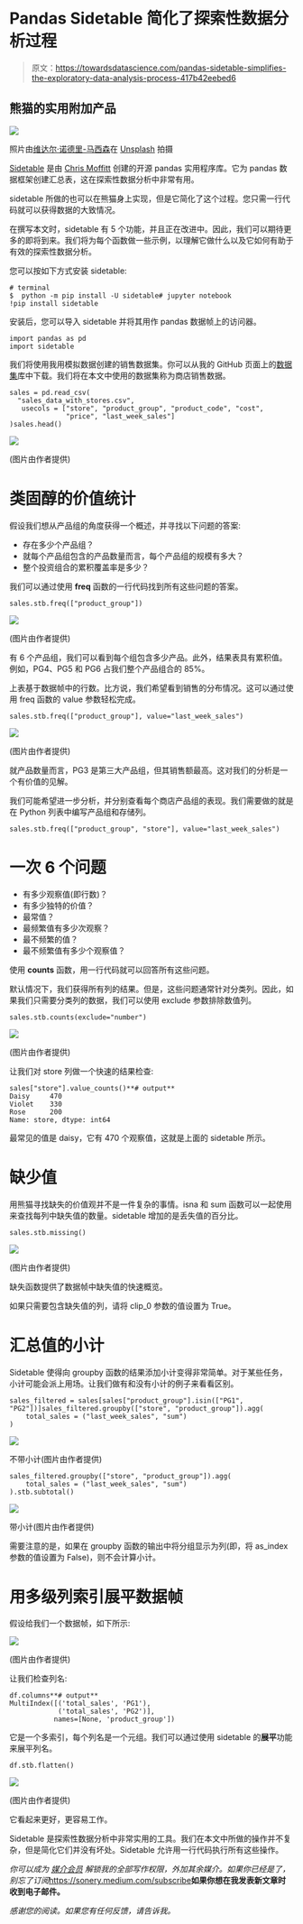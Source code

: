 # Pandas Sidetable 简化了探索性数据分析过程

> 原文：<https://towardsdatascience.com/pandas-sidetable-simplifies-the-exploratory-data-analysis-process-417b42eebed6>

## 熊猫的实用附加产品

![](img/3ab4f402df4af481faf024cd7a9ef113.png)

照片由[维达尔·诺德里-马西森](https://unsplash.com/ja/@vidarnm?utm_source=unsplash&utm_medium=referral&utm_content=creditCopyText)在 [Unsplash](https://unsplash.com/s/photos/buddy?utm_source=unsplash&utm_medium=referral&utm_content=creditCopyText) 拍摄

[Sidetable](https://github.com/chris1610/sidetable) 是由 [Chris Moffitt](https://twitter.com/chris1610) 创建的开源 pandas 实用程序库。它为 pandas 数据框架创建汇总表，这在探索性数据分析中非常有用。

sidetable 所做的也可以在熊猫身上实现，但是它简化了这个过程。您只需一行代码就可以获得数据的大致情况。

在撰写本文时，sidetable 有 5 个功能，并且正在改进中。因此，我们可以期待更多的即将到来。我们将为每个函数做一些示例，以理解它做什么以及它如何有助于有效的探索性数据分析。

您可以按如下方式安装 sidetable:

```
# terminal
$  python -m pip install -U sidetable# jupyter notebook
!pip install sidetable
```

安装后，您可以导入 sidetable 并将其用作 pandas 数据帧上的访问器。

```
import pandas as pd
import sidetable
```

我们将使用我用模拟数据创建的销售数据集。你可以从我的 GitHub 页面上的[数据集](https://github.com/SonerYldrm/datasets)库中下载。我们将在本文中使用的数据集称为商店销售数据。

```
sales = pd.read_csv(
  "sales_data_with_stores.csv",
   usecols = ["store", "product_group", "product_code", "cost",  
              "price", "last_week_sales"]
)sales.head()
```

![](img/7965323e529b6049088608b54bcee839.png)

(图片由作者提供)

# **类固醇的价值统计**

假设我们想从产品组的角度获得一个概述，并寻找以下问题的答案:

*   存在多少个产品组？
*   就每个产品组包含的产品数量而言，每个产品组的规模有多大？
*   整个投资组合的累积覆盖率是多少？

我们可以通过使用 **freq** 函数的一行代码找到所有这些问题的答案。

```
sales.stb.freq(["product_group"])
```

![](img/2ee5cd5084d07441370b88542e240f04.png)

(图片由作者提供)

有 6 个产品组，我们可以看到每个组包含多少产品。此外，结果表具有累积值。例如，PG4、PG5 和 PG6 占我们整个产品组合的 85%。

上表基于数据帧中的行数。比方说，我们希望看到销售的分布情况。这可以通过使用 freq 函数的 value 参数轻松完成。

```
sales.stb.freq(["product_group"], value="last_week_sales")
```

![](img/9ace081b32ad88bef4789b58be930f3e.png)

(图片由作者提供)

就产品数量而言，PG3 是第三大产品组，但其销售额最高。这对我们的分析是一个有价值的见解。

我们可能希望进一步分析，并分别查看每个商店产品组的表现。我们需要做的就是在 Python 列表中编写产品组和存储列。

```
sales.stb.freq(["product_group", "store"], value="last_week_sales")
```

# 一次 6 个问题

*   有多少观察值(即行数)？
*   有多少独特的价值？
*   最常值？
*   最频繁值有多少次观察？
*   最不频繁的值？
*   最不频繁值有多少个观察值？

使用 **counts** 函数，用一行代码就可以回答所有这些问题。

默认情况下，我们获得所有列的结果。但是，这些问题通常针对分类列。因此，如果我们只需要分类列的数据，我们可以使用 exclude 参数排除数值列。

```
sales.stb.counts(exclude="number")
```

![](img/ed75be6e9ad3c3094c446c5a6d8cd1b8.png)

(图片由作者提供)

让我们对 store 列做一个快速的结果检查:

```
sales["store"].value_counts()**# output**
Daisy     470
Violet    330
Rose      200
Name: store, dtype: int64
```

最常见的值是 daisy，它有 470 个观察值，这就是上面的 sidetable 所示。

# 缺少值

用熊猫寻找缺失的价值观并不是一件复杂的事情。isna 和 sum 函数可以一起使用来查找每列中缺失值的数量。sidetable 增加的是丢失值的百分比。

```
sales.stb.missing()
```

![](img/b34c2d57e66d1c89fef74dd6325b5155.png)

(图片由作者提供)

缺失函数提供了数据帧中缺失值的快速概览。

如果只需要包含缺失值的列，请将 clip_0 参数的值设置为 True。

# 汇总值的小计

Sidetable 使得向 groupby 函数的结果添加小计变得非常简单。对于某些任务，小计可能会派上用场。让我们做有和没有小计的例子来看看区别。

```
sales_filtered = sales[sales["product_group"].isin(["PG1", "PG2"])]sales_filtered.groupby(["store", "product_group"]).agg(
    total_sales = ("last_week_sales", "sum")
)
```

![](img/940af15384ee937a4541e8333a49869b.png)

不带小计(图片由作者提供)

```
sales_filtered.groupby(["store", "product_group"]).agg(
    total_sales = ("last_week_sales", "sum")
).stb.subtotal()
```

![](img/90d3961d0140b7663bfa40008cd3793b.png)

带小计(图片由作者提供)

需要注意的是，如果在 groupby 函数的输出中将分组显示为列(即，将 as_index 参数的值设置为 False)，则不会计算小计。

# 用多级列索引展平数据帧

假设给我们一个数据帧，如下所示:

![](img/5363bef6c74276f8b4405b677edf2028.png)

(图片由作者提供)

让我们检查列名:

```
df.columns**# output**
MultiIndex([('total_sales', 'PG1'),
            ('total_sales', 'PG2')],
           names=[None, 'product_group'])
```

它是一个多索引，每个列名是一个元组。我们可以通过使用 sidetable 的**展平**功能来展平列名。

```
df.stb.flatten()
```

![](img/d239dd2bd923e8262b32dacaf8a84530.png)

(图片由作者提供)

它看起来更好，更容易工作。

Sidetable 是探索性数据分析中非常实用的工具。我们在本文中所做的操作并不复杂，但是简化它们并没有坏处。Sidetable 允许用一行代码执行所有这些操作。

*你可以成为* [*媒介会员*](https://sonery.medium.com/membership) *解锁我的全部写作权限，外加其余媒介。如果你已经是了，别忘了订阅*<https://sonery.medium.com/subscribe>**如果你想在我发表新文章时收到电子邮件。**

*感谢您的阅读。如果您有任何反馈，请告诉我。*